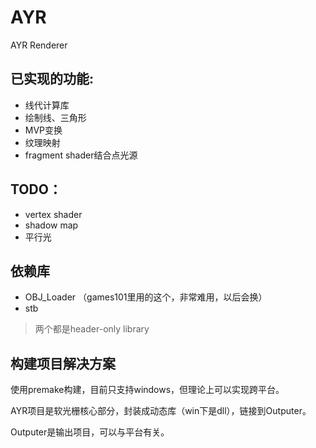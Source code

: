 # AYR
AYR Renderer

## 已实现的功能:

- 线代计算库
- 绘制线、三角形
- MVP变换
- 纹理映射
- fragment shader结合点光源

## TODO：

- vertex shader
- shadow map
- 平行光

## 依赖库

- OBJ_Loader （games101里用的这个，非常难用，以后会换）
- stb

>  两个都是header-only library

## 构建项目解决方案

使用premake构建，目前只支持windows，但理论上可以实现跨平台。

AYR项目是软光栅核心部分，封装成动态库（win下是dll），链接到Outputer。

Outputer是输出项目，可以与平台有关。
